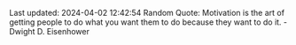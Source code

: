 Last updated: 2024-04-02 12:42:54
Random Quote: Motivation is the art of getting people to do what you want them to do because they want to do it. - Dwight D. Eisenhower
